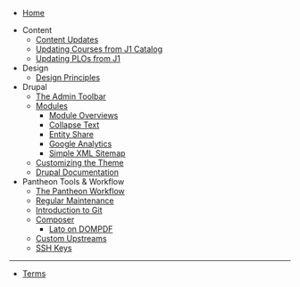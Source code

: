 <!-- docs/_sidebar.md -->

* [Home](/)
- Content
	* [Content Updates](/content-updates.md)
	* [Updating Courses from J1 Catalog](/updating-courses-catalog.md)
	* [Updating PLOs from J1](/updating-program-learning-outcomes.md)
- Design
	* [Design Principles](/design-principles.md)
- Drupal
	* [The Admin Toolbar](/the-admin-toolbar.md)
	* [Modules](/modules.md)
		* [Module Overviews](/module-overviews.md)
		* [Collapse Text](/collapse-text.md)
		* [Entity Share](/entity-share.md)
		* [Google Analytics](/google-analytics.md)
		* [Simple XML Sitemap](/simple-xml-sitemap.md)
	* [Customizing the Theme](/customizing-the-theme.md)
	* [Drupal Documentation](https://www.drupal.org/documentation)
- Pantheon Tools & Workflow
	* [The Pantheon Workflow](/the-pantheon-workflow.md)
	* [Regular Maintenance](/regular-maintenance.md)
	* [Introduction to Git](/introduction-to-git.md)
	* [Composer](/composer.md)
		* [Lato on DOMPDF](/lato-on-dompdf.md)
	* [Custom Upstreams](/custom-upstreams.md)
	* [SSH Keys](/ssh-keys.md)
- - - -
* [Terms](/terms.md)